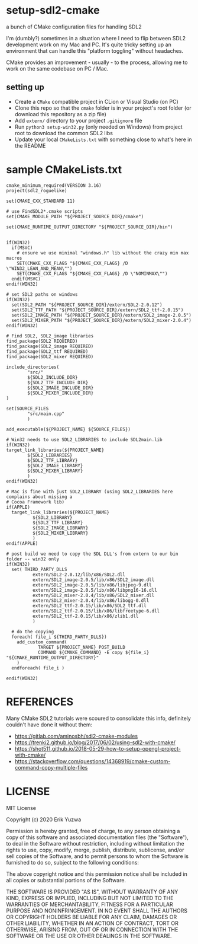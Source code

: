 # setup-sdl2-cmake
a bunch of CMake configuration files for handling SDL2

I'm (dumbly?) sometimes in a situation where I need to flip between SDL2 development
work on my Mac and PC. It's quite tricky setting up an environment that can handle
this "platform toggling" without headaches.

CMake provides an improvement - usually - to the process, allowing me to work
on the same codebase on PC / Mac.

## setting up

- Create a `CMake` compatible project in CLion or Visual Studio (on PC)
- Clone this repo so that the `cmake` folder is in your project's root folder (or download
this repository as a zip file)
- Add `extern/` directory to your project `.gitignore` file
- Run `python3 setup-win32.py` (only needed on Windows) from project root to download the common SDL2 libs
- Update your local `CMakeLists.txt` with something close to what's here in the README

# sample CMakeLists.txt

```
cmake_minimum_required(VERSION 3.16)
project(sdl2_roguelike)

set(CMAKE_CXX_STANDARD 11)

# use FindSDL2*.cmake scripts
set(CMAKE_MODULE_PATH "${PROJECT_SOURCE_DIR}/cmake")

set(CMAKE_RUNTIME_OUTPUT_DIRECTORY "${PROJECT_SOURCE_DIR}/bin")


if(WIN32)
  if(MSVC)
    # ensure we use minimal "windows.h" lib without the crazy min max macros
    SET(CMAKE_CXX_FLAGS "${CMAKE_CXX_FLAGS} /D \"WIN32_LEAN_AND_MEAN\"")
    SET(CMAKE_CXX_FLAGS "${CMAKE_CXX_FLAGS} /D \"NOMINMAX\"")
  endif(MSVC)
endif(WIN32)

# set SDL2 paths on windows
if(WIN32)
  set(SDL2_PATH "${PROJECT_SOURCE_DIR}/extern/SDL2-2.0.12")
  set(SDL2_TTF_PATH "${PROJECT_SOURCE_DIR}/extern/SDL2_ttf-2.0.15")
  set(SDL2_IMAGE_PATH "${PROJECT_SOURCE_DIR}/extern/SDL2_image-2.0.5")
  set(SDL2_MIXER_PATH "${PROJECT_SOURCE_DIR}/extern/SDL2_mixer-2.0.4")
endif(WIN32)

# Find SDL2, SDL2_image libraries
find_package(SDL2 REQUIRED)
find_package(SDL2_image REQUIRED)
find_package(SDL2_ttf REQUIRED)
find_package(SDL2_mixer REQUIRED)

include_directories(
        "src/"
        ${SDL2_INCLUDE_DIR}
        ${SDL2_TTF_INCLUDE_DIR}
        ${SDL2_IMAGE_INCLUDE_DIR}
        ${SDL2_MIXER_INCLUDE_DIR}
)

set(SOURCE_FILES
        "src/main.cpp"
        )

add_executable(${PROJECT_NAME} ${SOURCE_FILES})

# Win32 needs to use SDL2_LIBRARIES to include SDL2main.lib
if(WIN32)
target_link_libraries(${PROJECT_NAME}
        ${SDL2_LIBRARIES}
        ${SDL2_TTF_LIBRARY}
        ${SDL2_IMAGE_LIBRARY}
        ${SDL2_MIXER_LIBRARY}
        )
endif(WIN32)

# Mac is fine with just SDL2_LIBRARY (using SDL2_LIBRARIES here complains about missing a
# Cocoa Framework lib)
if(APPLE)
  target_link_libraries(${PROJECT_NAME}
          ${SDL2_LIBRARY}
          ${SDL2_TTF_LIBRARY}
          ${SDL2_IMAGE_LIBRARY}
          ${SDL2_MIXER_LIBRARY}
          )
endif(APPLE)

# post build we need to copy the SDL DLL's from extern to our bin folder -- win32 only
if(WIN32)
  set( THIRD_PARTY_DLLS
          extern/SDL2-2.0.12/lib/x86/SDL2.dll
          extern/SDL2_image-2.0.5/lib/x86/SDL2_image.dll
          extern/SDL2_image-2.0.5/lib/x86/libjpeg-9.dll
          extern/SDL2_image-2.0.5/lib/x86/libpng16-16.dll
          extern/SDL2_mixer-2.0.4/lib/x86/SDL2_mixer.dll
          extern/SDL2_mixer-2.0.4/lib/x86/libogg-0.dll
          extern/SDL2_ttf-2.0.15/lib/x86/SDL2_ttf.dll
          extern/SDL2_ttf-2.0.15/lib/x86/libfreetype-6.dll
          extern/SDL2_ttf-2.0.15/lib/x86/zlib1.dll
          )

  # do the copying
  foreach( file_i ${THIRD_PARTY_DLLS})
    add_custom_command(
            TARGET ${PROJECT_NAME} POST_BUILD
            COMMAND ${CMAKE_COMMAND} -E copy ${file_i} "${CMAKE_RUNTIME_OUTPUT_DIRECTORY}"
    )
  endforeach( file_i )

endif(WIN32)

```

# REFERENCES

Many CMake SDL2 tutorials were scoured to consolidate this info, definitely
couldn't have done it without them:

- https://gitlab.com/aminosbh/sdl2-cmake-modules
- https://trenki2.github.io/blog/2017/06/02/using-sdl2-with-cmake/
- https://shot511.github.io/2018-05-29-how-to-setup-opengl-project-with-cmake/
- https://stackoverflow.com/questions/14368919/cmake-custom-command-copy-multiple-files

# LICENSE

MIT License

Copyright (c) 2020 Erik Yuzwa

Permission is hereby granted, free of charge, to any person obtaining a copy
of this software and associated documentation files (the "Software"), to deal
in the Software without restriction, including without limitation the rights
to use, copy, modify, merge, publish, distribute, sublicense, and/or sell
copies of the Software, and to permit persons to whom the Software is
furnished to do so, subject to the following conditions:

The above copyright notice and this permission notice shall be included in all
copies or substantial portions of the Software.

THE SOFTWARE IS PROVIDED "AS IS", WITHOUT WARRANTY OF ANY KIND, EXPRESS OR
IMPLIED, INCLUDING BUT NOT LIMITED TO THE WARRANTIES OF MERCHANTABILITY,
FITNESS FOR A PARTICULAR PURPOSE AND NONINFRINGEMENT. IN NO EVENT SHALL THE
AUTHORS OR COPYRIGHT HOLDERS BE LIABLE FOR ANY CLAIM, DAMAGES OR OTHER
LIABILITY, WHETHER IN AN ACTION OF CONTRACT, TORT OR OTHERWISE, ARISING FROM,
OUT OF OR IN CONNECTION WITH THE SOFTWARE OR THE USE OR OTHER DEALINGS IN THE
SOFTWARE.